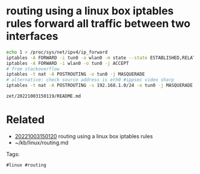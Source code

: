 # routing using a linux box iptables rules forward all traffic between two interfaces
```bash
echo 1 > /proc/sys/net/ipv4/ip_forward
iptables -A FORWARD -i tun0 -o wlan0 -m state --state ESTABLISHED,RELATED -j ACCEPT
iptables -A FORWARD -i wlan0 -o tun0 -j ACCEPT
# from stackoverflow
iptables -t nat -A POSTROUTING -o tun0 -j MASQUERADE
# alternative: check source address is eth0 #ippsec video sharp
iptables -t nat -A POSTROUTING -s 192.168.1.0/24 -o tun0 -j MASQUERADE
```

` zet/20221003150119/README.md `

# Related

- [20221003150120](/zet/20221003150120/README.md) routing using a linux box iptables rules
- ~/kb/linux/routing.md

Tags:

    #linux #routing 
